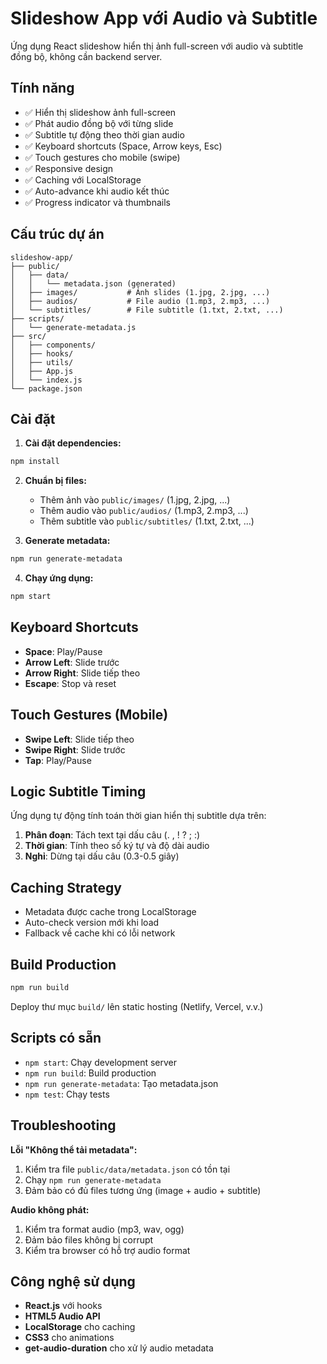 # Slideshow App với Audio và Subtitle

Ứng dụng React slideshow hiển thị ảnh full-screen với audio và subtitle đồng bộ, không cần backend server.

## Tính năng

- ✅ Hiển thị slideshow ảnh full-screen
- ✅ Phát audio đồng bộ với từng slide
- ✅ Subtitle tự động theo thời gian audio
- ✅ Keyboard shortcuts (Space, Arrow keys, Esc)
- ✅ Touch gestures cho mobile (swipe)
- ✅ Responsive design
- ✅ Caching với LocalStorage
- ✅ Auto-advance khi audio kết thúc
- ✅ Progress indicator và thumbnails

## Cấu trúc dự án

```
slideshow-app/
├── public/
│   ├── data/
│   │   └── metadata.json (generated)
│   ├── images/           # Ảnh slides (1.jpg, 2.jpg, ...)
│   ├── audios/           # File audio (1.mp3, 2.mp3, ...)
│   └── subtitles/        # File subtitle (1.txt, 2.txt, ...)
├── scripts/
│   └── generate-metadata.js
├── src/
│   ├── components/
│   ├── hooks/
│   ├── utils/
│   ├── App.js
│   └── index.js
└── package.json
```

## Cài đặt

1. **Cài đặt dependencies:**
```bash
npm install
```

2. **Chuẩn bị files:**
   - Thêm ảnh vào `public/images/` (1.jpg, 2.jpg, ...)
   - Thêm audio vào `public/audios/` (1.mp3, 2.mp3, ...)
   - Thêm subtitle vào `public/subtitles/` (1.txt, 2.txt, ...)

3. **Generate metadata:**
```bash
npm run generate-metadata
```

4. **Chạy ứng dụng:**
```bash
npm start
```

## Keyboard Shortcuts

- **Space**: Play/Pause
- **Arrow Left**: Slide trước
- **Arrow Right**: Slide tiếp theo  
- **Escape**: Stop và reset

## Touch Gestures (Mobile)

- **Swipe Left**: Slide tiếp theo
- **Swipe Right**: Slide trước
- **Tap**: Play/Pause

## Logic Subtitle Timing

Ứng dụng tự động tính toán thời gian hiển thị subtitle dựa trên:

1. **Phân đoạn**: Tách text tại dấu câu (. , ! ? ; :)
2. **Thời gian**: Tính theo số ký tự và độ dài audio
3. **Nghỉ**: Dừng tại dấu câu (0.3-0.5 giây)

## Caching Strategy

- Metadata được cache trong LocalStorage
- Auto-check version mới khi load
- Fallback về cache khi có lỗi network

## Build Production

```bash
npm run build
```

Deploy thư mục `build/` lên static hosting (Netlify, Vercel, v.v.)

## Scripts có sẵn

- `npm start`: Chạy development server
- `npm run build`: Build production
- `npm run generate-metadata`: Tạo metadata.json
- `npm test`: Chạy tests

## Troubleshooting

**Lỗi "Không thể tải metadata":**
1. Kiểm tra file `public/data/metadata.json` có tồn tại
2. Chạy `npm run generate-metadata`
3. Đảm bảo có đủ files tương ứng (image + audio + subtitle)

**Audio không phát:**
1. Kiểm tra format audio (mp3, wav, ogg)
2. Đảm bảo files không bị corrupt
3. Kiểm tra browser có hỗ trợ audio format

## Công nghệ sử dụng

- **React.js** với hooks
- **HTML5 Audio API**
- **LocalStorage** cho caching
- **CSS3** cho animations
- **get-audio-duration** cho xử lý audio metadata